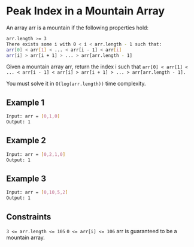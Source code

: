 # Peak Index in a Mountain Array

An array arr is a mountain if the following properties hold:

```bash
arr.length >= 3
There exists some i with 0 < i < arr.length - 1 such that:
arr[0] < arr[1] < ... < arr[i - 1] < arr[i] 
arr[i] > arr[i + 1] > ... > arr[arr.length - 1]
```

Given a mountain array arr, return the index i such that `arr[0] < arr[1] < ... < arr[i - 1] < arr[i] > arr[i + 1] > ... > arr[arr.length - 1].`

You must solve it in `O(log(arr.length))` time complexity.

## Example 1

```bash
Input: arr = [0,1,0]
Output: 1
```

## Example 2

```bash
Input: arr = [0,2,1,0]
Output: 1
```

## Example 3

```bash
Input: arr = [0,10,5,2]
Output: 1
```

## Constraints

`3 <= arr.length <= 105`
`0 <= arr[i] <= 106`
arr is guaranteed to be a mountain array.
